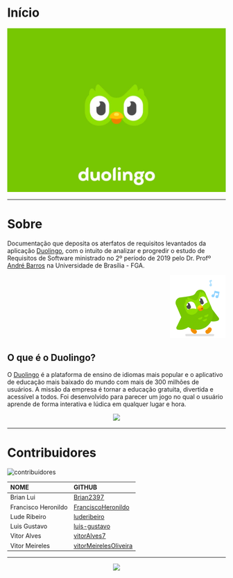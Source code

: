 # Início

<div style="text-align:center"><img src= "images/home.jpg"/></div>

---

# Sobre

Documentação que deposita os aterfatos de requisitos levantados da aplicação [Duolingo](https://www.duolingo.com/), com o intuito de analizar e progredir o estudo de Requisitos de Software ministrado no 2º período de 2019 pelo Dr. Profº [André Barros](https://github.com/andrebdes) na Universidade de Brasília - FGA.

<div style="text-align:right"><img src= "images/duo-face.png"/></div>

## O que é  o Duolingo?

O [Duolingo](https://www.duolingo.com/) é a plataforma de ensino de idiomas mais popular e o aplicativo de educação mais baixado do mundo com mais de 300 milhões de usuários. A missão da empresa é tornar a educação gratuita, divertida e acessível a todos. Foi desenvolvido para parecer um jogo no  qual o usuário aprende de forma interativa e lúdica em qualquer lugar e hora.

<div style="text-align:center"><img src= "https://i.imgur.com/SM8tDfp.png"/></div>

---

# Contribuidores

![contribuidores](https://i.imgur.com/chLDB31.png)

| **NOME** | **GITHUB** |
|:---------|:-----------|
| Brian Lui | [Brian2397](https://github.com/Brian2397) |
| Francisco Heronildo | [FranciscoHeronildo](https://github.com/FranciscoHeronildo) |
| Lude Ribeiro | [luderibeiro](https://github.com/luderibeiro) |
| Luis Gustavo | [luis-gustavo](https://github.com/luis-gustavo) |
| Vitor Alves | [vitorAlves7](https://github.com/vitorAlves7) |
| Vitor Meireles | [vitorMeirelesOliveira](https://github.com/vitorMeirelesOliveira) |

---

<p align="center"><a href="https://fga.unb.br" target="_blank"><img width="230"src="https://4.bp.blogspot.com/-0aa6fAFnSnA/VzICtBQgciI/AAAAAAAARn4/SxVsQPFNeE0fxkCPVgMWbhd5qIEAYCMbwCLcB/s1600/unb-gama.png"></a></p>
